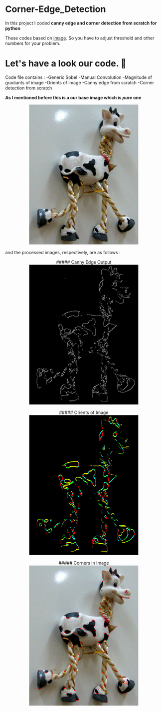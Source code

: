 # Corner-Edge_Detection

In this project I coded **canny edge and corner detection from scratch for python**

These codes based on [image](https://raw.githubusercontent.com/ozgunsungar/Corner-Edge_Detection/main/image.png). So you have to adjust threshold and other numbers for your problem.

# Let's have a look our code. :muscle:	

Code file contains : 
-Generic Sobel
-Manual Convolution
-Magnitude of gradiants of image
-Orients of image
-Canny edge from scratch
-Corner detection from scratch

**As I mentioned before this is a our base image which is _pure_ one**
<p align="center">
  <img src="https://raw.githubusercontent.com/ozgunsungar/Corner-Edge_Detection/main/image.png" width="350" title="Base Image">
<p/>
and the processed images, respectively, are as follows : 

<p align="center">
  ##### Canny Edge Output
  <img src="https://raw.githubusercontent.com/ozgunsungar/Corner-Edge_Detection/main/image_canny.png" width="350" title="Canny Edge">
<p/>

<p align="center">
  ##### Orients of Image
  <img src="https://raw.githubusercontent.com/ozgunsungar/Corner-Edge_Detection/main/image_orient.png" width="350" title="Orients">
<p/>

<p align="center">
  ##### Corners in Image
  <img src="https://raw.githubusercontent.com/ozgunsungar/Corner-Edge_Detection/main/image_corners.png" width="350" title="Corners">
<p/>
